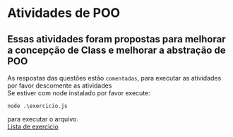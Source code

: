 # Atividades de POO
## Essas atividades foram propostas para melhorar a concepção de Class e melhorar a abstração de POO
As respostas das questões estão `comentadas`, para executar as atividades por favor descomente as atividades <br>
Se estiver com node instalado por favor execute:
````
node .\exercicio.js
````
para executar o arquivo. <br>
[Lista de exercicio](https://github.com/yurifreitas/POO/tree/main/aula-04)